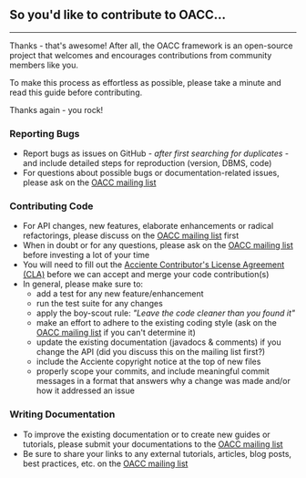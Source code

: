 ## So you'd like to contribute to OACC&hellip;

---

Thanks - that's awesome! After all, the OACC framework is an open-source project that welcomes and encourages contributions from community members like you.

To make this process as effortless as possible, please take a minute and read this guide before contributing.

Thanks again - you rock!

### Reporting Bugs
- Report bugs as issues on GitHub _- after first searching for duplicates -_ and include detailed steps for reproduction (version, DBMS, code)
- For questions about possible bugs or documentation-related issues, please ask on the [OACC mailing list](https://groups.google.com/forum/#!forum/oacc-users)

### Contributing Code
- For API changes, new features, elaborate enhancements or radical refactorings, please discuss on the [OACC mailing list](https://groups.google.com/forum/#!forum/oacc-users) first
- When in doubt or for any questions, please ask on the [OACC mailing list](https://groups.google.com/forum/#!forum/oacc-users) before investing a lot of your time
- You will need to fill out the [Acciente Contributor's License Agreement (CLA)](https://github.com/acciente/acciente-cla) before we can accept and merge your code contribution(s)
- In general, please make sure to:
    + add a test for any new feature/enhancement
    + run the test suite for any changes
    + apply the boy-scout rule: _"Leave the code cleaner than you found it"_
    + make an effort to adhere to the existing coding style (ask on the [OACC mailing list](https://groups.google.com/forum/#!forum/oacc-users) if you can't determine it)
    + update the existing documentation (javadocs &amp; comments) if you change the API (did you discuss this on the mailing list first?)
    + include the Acciente copyright notice at the top of new files
    + properly scope your commits, and include meaningful commit messages in a format that answers why a change was made and/or how it addressed an issue

### Writing Documentation
- To improve the existing documentation or to create new guides or tutorials, please submit your documentations to the [OACC mailing list](https://groups.google.com/forum/#!forum/oacc-users)
- Be sure to share your links to any external tutorials, articles, blog posts, best practices, etc. on the [OACC mailing list](https://groups.google.com/forum/#!forum/oacc-users)